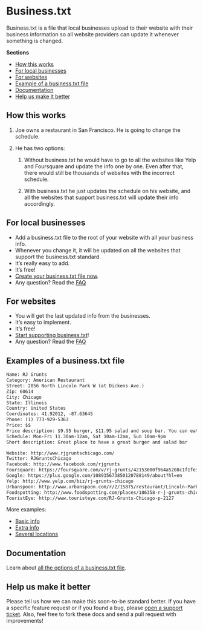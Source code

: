Business.txt
============

Business.txt is a file that local businesses upload to their website with their business information so all website providers can update it whenever something is changed.

**Sections**

* [How this works](#how-this-works)
* [For local businesses](#for-local-business)
* [For websites](#for-websites)
* [Example of a business.txt file](#example-of-a-businesstxt-file)
* [Documentation](#documentation)
* [Help us make it better](#help-us-make-it-better)


How this works
--------------

1. Joe owns a restaurant in San Francisco. He is going to change the schedule.

2. He has two options:

    1. Without business.txt he would have to go to all the websites like Yelp and Foursquare and update the info one by one. Even after that, there would still be thousands of websites with the incorrect schedule.

    2. With business.txt he just updates the schedule on his website, and all the websites that support business.txt will update their info accordingly.


For local businesses
--------------------

* Add a business.txt file to the root of your website with all your business info.
* Whenever you change it, it will be updated on all the websites that support the business.txt standard.
* It’s really easy to add.
* It’s free!
* [Create your business.txt file now](https://github.com/fesja/businesstxt/blob/master/structure.md).
* Any question? Read the [FAQ](https://github.com/fesja/businesstxt/blob/master/faq.md)


For websites
------------

* You will get the last updated info from the businesses.
* It’s easy to implement.
* It’s free!
* [Start supporting business.txt](https://github.com/fesja/businesstxt/blob/master/structure.md)!
* Any question? Read the [FAQ](https://github.com/fesja/businesstxt/blob/master/faq.md)


Examples of a business.txt file
------------------------------

```txt
Name: RJ Grunts
Category: American Restaurant
Street: 2056 North Lincoln Park W (at Dickens Ave.)
Zip: 60614
City: Chicago
State: Illinois
Country: United States
Coordinates: 41.92012, -87.63645
Phone: (1) 773-929-5363
Price: $$
Price description: $9.95 burger, $11.95 salad and soup bar. You can eat for $10-20.
Schedule: Mon-Fri 11.30am-12am, Sat 10am-12am, Sun 10am-9pm
Short description: Great place to have a great burger and salad bar

Website: http://www.rjgruntschicago.com/
Twitter: RJGruntsChicago
Facebook: http://www.facebook.com/rjgrunts
Foursquare: https://foursquare.com/v/rj-grunts/42153000f964a5208c1f1fe3
Google: https://plus.google.com/108935673850120788149/about?hl=en
Yelp: http://www.yelp.com/biz/rj-grunts-chicago
Urbanspoon: http://www.urbanspoon.com/r/2/15875/restaurant/Lincoln-Park/R-J-Grunts-Chicago
Foodspotting: http://www.foodspotting.com/places/186358-r-j-grunts-chicago
TouristEye: http://www.touristeye.com/RJ-Grunts-Chicago-p-2127
```

More examples:

* [Basic info](https://github.com/fesja/businesstxt/blob/master/examples/basic_info.txt)
* [Extra info](https://github.com/fesja/businesstxt/blob/master/examples/extra_info.txt)
* [Several locations](https://github.com/fesja/businesstxt/blob/master/examples/several_locations.txt)

Documentation
-------------

Learn about [all the options of a business.txt file](https://github.com/fesja/businesstxt/blob/master/structure.md).


Help us make it better
----------------------

Please tell us how we can make this soon-to-be standard better. If you have a specific feature request or if you found a bug, please [open a support ticket](https://github.com/fesja/businesstxt/issues). Also, feel free to fork these docs and send a pull request with improvements!

